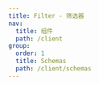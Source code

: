 ```yaml
---
title: Filter - 筛选器
nav:
  title: 组件
  path: /client
group:
  order: 1
  title: Schemas
  path: /client/schemas
---
```

